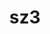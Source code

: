 ---
title: "sz3"
layout: cache
categories: [package, develop-2024-06-16]
meta: {"versions": ["3.1.8"], "compilers": ["cce@=15.0.1", "gcc@=10.3.0", "gcc@=11.4.0", "gcc@=9.4.0", "oneapi@=2024.0.0"], "oss": ["rhel8", "sle_hpc15", "ubuntu20.04", "ubuntu22.04"], "platforms": ["linux"], "targets": ["neoverse_v1", "neoverse_v2", "ppc64le", "x86_64_v3", "x86_64_v4", "zen4"], "stacks": ["e4s", "e4s-cray-rhel", "e4s-cray-sles", "e4s-neoverse-v2", "e4s-neoverse_v1", "e4s-oneapi", "e4s-power", "root"], "num_specs": 9, "num_specs_by_stack": {"root": 9, "e4s": 2, "e4s-oneapi": 2, "e4s-cray-sles": 1, "e4s-power": 1, "e4s-neoverse_v1": 1, "e4s-cray-rhel": 1, "e4s-neoverse-v2": 1}}
spec_details: [{"hash": "zs754ygeqvqx7g4pira2tfm646rhqyc5", "compiler": "gcc@=11.4.0", "versions": ["3.1.8"], "os": "ubuntu22.04", "platform": "linux", "target": "x86_64_v3", "variants": ["build_system=cmake", "build_type=Release", "generator=make", "~hdf5", "~ipo", "+mdz"], "stacks": ["root", "e4s"], "size": "-", "tarball": "https://binaries.spack.io/develop-2024-06-16/build_cache/linux-ubuntu22.04-x86_64_v3/gcc-11.4.0/sz3-3.1.8/linux-ubuntu22.04-x86_64_v3-gcc-11.4.0-sz3-3.1.8-zs754ygeqvqx7g4pira2tfm646rhqyc5.spack"}, {"hash": "rxdkgc6gnbkzvdgs7ibnmwxswhn3autd", "compiler": "oneapi@=2024.0.0", "versions": ["3.1.8"], "os": "ubuntu22.04", "platform": "linux", "target": "x86_64_v3", "variants": ["build_system=cmake", "build_type=Release", "generator=make", "~hdf5", "~ipo", "+mdz"], "stacks": ["root", "e4s-oneapi"], "size": "-", "tarball": "https://binaries.spack.io/develop-2024-06-16/build_cache/linux-ubuntu22.04-x86_64_v3/oneapi-2024.0.0/sz3-3.1.8/linux-ubuntu22.04-x86_64_v3-oneapi-2024.0.0-sz3-3.1.8-rxdkgc6gnbkzvdgs7ibnmwxswhn3autd.spack"}, {"hash": "3jjasmxpwu7mwocw6y47q2w3y7ec5wmw", "compiler": "gcc@=10.3.0", "versions": ["3.1.8"], "os": "sle_hpc15", "platform": "linux", "target": "x86_64_v4", "variants": ["build_system=cmake", "build_type=Release", "generator=make", "~hdf5", "~ipo", "+mdz"], "stacks": ["root", "e4s-cray-sles"], "size": "-", "tarball": "https://binaries.spack.io/develop-2024-06-16/build_cache/linux-sle_hpc15-x86_64_v4/gcc-10.3.0/sz3-3.1.8/linux-sle_hpc15-x86_64_v4-gcc-10.3.0-sz3-3.1.8-3jjasmxpwu7mwocw6y47q2w3y7ec5wmw.spack"}, {"hash": "cxype7o26jclyw6refowfrscx56emh7b", "compiler": "gcc@=9.4.0", "versions": ["3.1.8"], "os": "ubuntu20.04", "platform": "linux", "target": "ppc64le", "variants": ["build_system=cmake", "build_type=Release", "generator=make", "~hdf5", "~ipo", "+mdz"], "stacks": ["root", "e4s-power"], "size": "-", "tarball": "https://binaries.spack.io/develop-2024-06-16/build_cache/linux-ubuntu20.04-ppc64le/gcc-9.4.0/sz3-3.1.8/linux-ubuntu20.04-ppc64le-gcc-9.4.0-sz3-3.1.8-cxype7o26jclyw6refowfrscx56emh7b.spack"}, {"hash": "32v44b5lebggxeose5ms67s7opisvtd3", "compiler": "oneapi@=2024.0.0", "versions": ["3.1.8"], "os": "ubuntu22.04", "platform": "linux", "target": "x86_64_v3", "variants": ["build_system=cmake", "build_type=Release", "generator=make", "~hdf5", "~ipo", "+mdz"], "stacks": ["root", "e4s-oneapi"], "size": "-", "tarball": "https://binaries.spack.io/develop-2024-06-16/build_cache/linux-ubuntu22.04-x86_64_v3/oneapi-2024.0.0/sz3-3.1.8/linux-ubuntu22.04-x86_64_v3-oneapi-2024.0.0-sz3-3.1.8-32v44b5lebggxeose5ms67s7opisvtd3.spack"}, {"hash": "nwyivfdgqizxbinzpbxppkja2mdiv4yz", "compiler": "gcc@=11.4.0", "versions": ["3.1.8"], "os": "ubuntu22.04", "platform": "linux", "target": "neoverse_v1", "variants": ["build_system=cmake", "build_type=Release", "generator=make", "~hdf5", "~ipo", "+mdz"], "stacks": ["root", "e4s-neoverse_v1"], "size": "-", "tarball": "https://binaries.spack.io/develop-2024-06-16/build_cache/linux-ubuntu22.04-neoverse_v1/gcc-11.4.0/sz3-3.1.8/linux-ubuntu22.04-neoverse_v1-gcc-11.4.0-sz3-3.1.8-nwyivfdgqizxbinzpbxppkja2mdiv4yz.spack"}, {"hash": "eejbpccvklozruypw5kfoeicvpjivhgv", "compiler": "cce@=15.0.1", "versions": ["3.1.8"], "os": "rhel8", "platform": "linux", "target": "zen4", "variants": ["build_system=cmake", "build_type=Release", "generator=make", "~hdf5", "~ipo", "+mdz"], "stacks": ["e4s-cray-rhel", "root"], "size": "-", "tarball": "https://binaries.spack.io/develop-2024-06-16/build_cache/linux-rhel8-zen4/cce-15.0.1/sz3-3.1.8/linux-rhel8-zen4-cce-15.0.1-sz3-3.1.8-eejbpccvklozruypw5kfoeicvpjivhgv.spack"}, {"hash": "crvb6iiwiqwossjbdiqtlf2xmx5rojyk", "compiler": "gcc@=11.4.0", "versions": ["3.1.8"], "os": "ubuntu22.04", "platform": "linux", "target": "neoverse_v2", "variants": ["build_system=cmake", "build_type=Release", "generator=make", "~hdf5", "~ipo", "+mdz"], "stacks": ["root", "e4s-neoverse-v2"], "size": "-", "tarball": "https://binaries.spack.io/develop-2024-06-16/build_cache/linux-ubuntu22.04-neoverse_v2/gcc-11.4.0/sz3-3.1.8/linux-ubuntu22.04-neoverse_v2-gcc-11.4.0-sz3-3.1.8-crvb6iiwiqwossjbdiqtlf2xmx5rojyk.spack"}, {"hash": "7tzql5ezqps47vy7jcxtdiqcgsut5sxj", "compiler": "gcc@=11.4.0", "versions": ["3.1.8"], "os": "ubuntu22.04", "platform": "linux", "target": "x86_64_v3", "variants": ["build_system=cmake", "build_type=Release", "generator=make", "~hdf5", "~ipo", "+mdz"], "stacks": ["root", "e4s"], "size": "-", "tarball": "https://binaries.spack.io/develop-2024-06-16/build_cache/linux-ubuntu22.04-x86_64_v3/gcc-11.4.0/sz3-3.1.8/linux-ubuntu22.04-x86_64_v3-gcc-11.4.0-sz3-3.1.8-7tzql5ezqps47vy7jcxtdiqcgsut5sxj.spack"}]
---